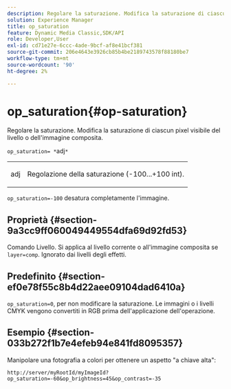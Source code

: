 ```yaml
---
description: Regolare la saturazione. Modifica la saturazione di ciascun pixel visibile del livello o dell'immagine composita.
solution: Experience Manager
title: op_saturation
feature: Dynamic Media Classic,SDK/API
role: Developer,User
exl-id: cd71e27e-6ccc-4ade-9bcf-af8e41bcf381
source-git-commit: 206e4643e3926cb85b4be2189743578f88180be7
workflow-type: tm+mt
source-wordcount: '90'
ht-degree: 2%

---
```


# op_saturation{#op-saturation}

Regolare la saturazione. Modifica la saturazione di ciascun pixel visibile del livello o dell&#39;immagine composita.

`op_saturation= *`adj`*`

<table id="simpletable_5F118A28FE674B06A16F6F19C56B4594"> 
 <tr class="strow"> 
  <td class="stentry"> <p><span class="varname"> adj</span> </p> </td> 
  <td class="stentry"> <p>Regolazione della saturazione (-100...+100 int). </p></td> 
 </tr> 
</table>

`op_saturation=-100` desatura completamente l&#39;immagine.

## Proprietà {#section-9a3cc9ff060049449554dfa69d92fd53}

Comando Livello. Si applica al livello corrente o all&#39;immagine composita se `layer=comp`. Ignorato dai livelli degli effetti.

## Predefinito {#section-ef0e78f55c8b4d22aee09104dad6410a}

`op_saturation=0`, per non modificare la saturazione. Le immagini o i livelli CMYK vengono convertiti in RGB prima dell&#39;applicazione dell&#39;operazione.

## Esempio {#section-033b272f1b7e4efeb94e841fd8095357}

Manipolare una fotografia a colori per ottenere un aspetto &quot;a chiave alta&quot;:

`http://server/myRootId/myImageId?op_saturation=-60&op_brightness=45&op_contrast=-35`
